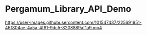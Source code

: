 # Pergamum_Library_API_Demo

https://user-images.githubusercontent.com/101547437/225691951-46f804ae-4a5a-4f81-9dc5-8208889af1a9.mp4

